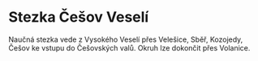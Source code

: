 # Stezka Češov Veselí

Naučná stezka vede z Vysokého Veselí přes Velešice, Sběř, Kozojedy, Češov ke vstupu do Češovských valů. Okruh lze dokončit přes Volanice.

